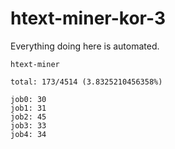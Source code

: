 # htext-miner-kor-3

Everything doing here is automated.

```
htext-miner

total: 173/4514 (3.8325210456358%)

job0: 30
job1: 31
job2: 45
job3: 33
job4: 34
```